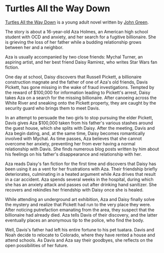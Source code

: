 # Turtles All the Way Down

[Turtles All the Way Down](https://en.wikipedia.org/wiki/Turtles_All_the_Way_Down_(novel)) is a young adult novel written by [John Green](https://en.wikipedia.org/wiki/John_Green_(author)).

The story is about a 16-year-old Aza Holmes, an American high school student with OCD and anxiety, and her search for a fugitive billionaire. She is grieving the loss of her father while a budding relationship grows between her and a neighbor.

Aza is usually accompanied by two close friends: Mychal Turner, an aspiring artist, and her best friend Daisy Ramirez, who writes Star Wars fan fiction.

One day at school, Daisy discovers that Russell Pickett, a billionaire construction magnate and the father of one of Aza's old friends, Davis Pickett, has gone missing in the wake of fraud investigations. Tempted by the reward of $100,000 for information leading to Pickett's arrest, Daisy takes Aza on a search for the missing billionaire. After canoeing across the White River and sneaking onto the Pickett property, they are caught by the security guard who brings them to meet Davis.

In an attempt to persuade the two girls to stop pursuing the elder Pickett, Davis gives Aza $100,000 taken from his father's various stashes around the guest house, which she splits with Daisy. After the meeting, Davis and Aza begin dating, and, at the same time, Daisy becomes romantically involved with Mychal. As time passes, Aza believes that she cannot overcome her anxiety, preventing her from ever having a normal relationship with Davis. She finds numerous blog posts written by him about his feelings on his father's disappearance and relationship with her.

Aza reads Daisy's fan fiction for the first time and discovers that Daisy has been using it as a vent for her frustrations with Aza. Their friendship briefly deteriorates, culminating in a heated argument while Aza drives that result in a car accident. Aza spends several weeks in the hospital, during which she has an anxiety attack and passes out after drinking hand sanitizer. She recovers and rekindles her friendship with Daisy once she is healed.

While attending an underground art exhibition, Aza and Daisy finally solve the mystery and realize that Pickett had run to the very place they were. After noticing putrefaction emanating from the area, they suspect that the billionaire had already died. Aza tells Davis of their discovery, and the latter eventually places an anonymous tip to the police, who find the body.

Well, Davis's father had left his entire fortune to his pet tuatara. Davis and Noah decide to relocate to Colorado, where they have rented a house and attend schools. As Davis and Aza say their goodbyes, she reflects on the open possibilities of her future.
